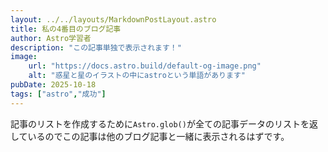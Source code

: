 ```yaml
---
layout: ../../layouts/MarkdownPostLayout.astro
title: 私の4番目のブログ記事
author: Astro学習者
description: "この記事単独で表示されます！"
image:
    url: "https://docs.astro.build/default-og-image.png"
    alt: "惑星と星のイラストの中にastroという単語があります"
pubDate: 2025-10-18
tags: ["astro","成功"]
---
```

記事のリストを作成するために`Astro.glob()`が全ての記事データのリストを返しているのでこの記事は他のブログ記事と一緒に表示されるはずです。
